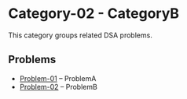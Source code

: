 # Category-02 - CategoryB

This category groups related DSA problems.

## Problems
- [Problem-01](./problem-01/readme.md) – ProblemA
- [Problem-02](./problem-02/readme.md) – ProblemB
